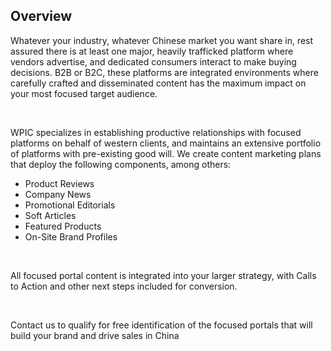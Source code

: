 ## Overview 

Whatever your industry, whatever Chinese market you want share in, rest assured there is at least one major, heavily trafficked platform where vendors advertise, and dedicated consumers interact to make buying decisions. B2B or B2C, these platforms are integrated environments where carefully crafted and disseminated content has the maximum impact on your most focused target audience.

&#xA0;

WPIC specializes in establishing productive relationships with focused platforms on behalf of western clients, and maintains an extensive portfolio of platforms with pre-existing good will. We create content marketing plans that deploy the following components, among others:

*   Product Reviews
*   Company News
*   Promotional Editorials
*   Soft Articles
*   Featured Products
*   On-Site Brand Profiles

&#xA0;

All focused portal content is integrated into your larger strategy, with Calls to Action and other next steps included for conversion.

&#xA0;

Contact us to qualify for free identification of the focused portals that will build your brand and drive sales in China